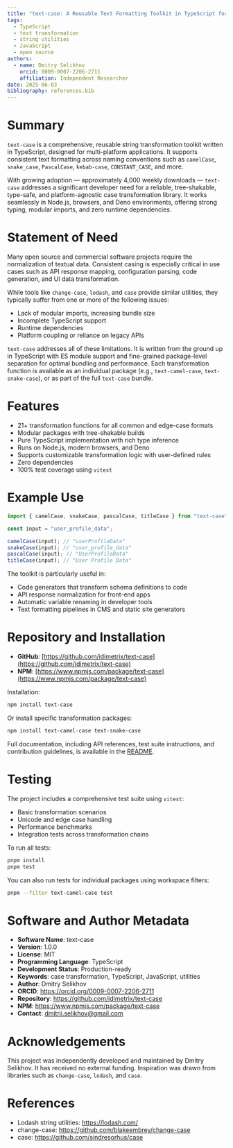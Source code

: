 ```yaml
---
title: "text-case: A Reusable Text Formatting Toolkit in TypeScript for Multi-Platform Applications"
tags:
  - TypeScript
  - text transformation
  - string utilities
  - JavaScript
  - open source
authors:
  - name: Dmitry Selikhov
    orcid: 0009-0007-2206-2711
    affiliation: Independent Researcher
date: 2025-06-03
bibliography: references.bib
---
```


# Summary

`text-case` is a comprehensive, reusable string transformation toolkit written in TypeScript, designed for multi-platform applications. It supports consistent text formatting across naming conventions such as `camelCase`, `snake_case`, `PascalCase`, `kebab-case`, `CONSTANT_CASE`, and more.

With growing adoption — approximately 4,000 weekly downloads — `text-case` addresses a significant developer need for a reliable, tree-shakable, type-safe, and platform-agnostic case transformation library. It works seamlessly in Node.js, browsers, and Deno environments, offering strong typing, modular imports, and zero runtime dependencies.

# Statement of Need

Many open source and commercial software projects require the normalization of textual data. Consistent casing is especially critical in use cases such as API response mapping, configuration parsing, code generation, and UI data transformation.

While tools like `change-case`, `lodash`, and `case` provide similar utilities, they typically suffer from one or more of the following issues:

- Lack of modular imports, increasing bundle size
- Incomplete TypeScript support
- Runtime dependencies
- Platform coupling or reliance on legacy APIs

`text-case` addresses all of these limitations. It is written from the ground up in TypeScript with ES module support and fine-grained package-level separation for optimal bundling and performance. Each transformation function is available as an individual package (e.g., `text-camel-case`, `text-snake-case`), or as part of the full `text-case` bundle.

# Features

- 21+ transformation functions for all common and edge-case formats
- Modular packages with tree-shakable builds
- Pure TypeScript implementation with rich type inference
- Runs on Node.js, modern browsers, and Deno
- Supports customizable transformation logic with user-defined rules
- Zero dependencies
- 100% test coverage using `vitest`

# Example Use

```ts
import { camelCase, snakeCase, pascalCase, titleCase } from "text-case";

const input = "user_profile_data";

camelCase(input); // "userProfileData"
snakeCase(input); // "user_profile_data"
pascalCase(input); // "UserProfileData"
titleCase(input); // "User Profile Data"
```

The toolkit is particularly useful in:

- Code generators that transform schema definitions to code
- API response normalization for front-end apps
- Automatic variable renaming in developer tools
- Text formatting pipelines in CMS and static site generators

# Repository and Installation

- **GitHub**: [https://github.com/idimetrix/text-case](https://github.com/idimetrix/text-case)
- **NPM**: [https://www.npmjs.com/package/text-case](https://www.npmjs.com/package/text-case)

Installation:

```bash
npm install text-case
```

Or install specific transformation packages:

```bash
npm install text-camel-case text-snake-case
```

Full documentation, including API references, test suite instructions, and contribution guidelines, is available in the [README](https://github.com/idimetrix/text-case#readme).

# Testing

The project includes a comprehensive test suite using `vitest`:

- Basic transformation scenarios
- Unicode and edge case handling
- Performance benchmarks
- Integration tests across transformation chains

To run all tests:

```bash
pnpm install
pnpm test
```

You can also run tests for individual packages using workspace filters:

```bash
pnpm --filter text-camel-case test
```

# Software and Author Metadata

- **Software Name**: text-case
- **Version**: 1.0.0
- **License**: MIT
- **Programming Language**: TypeScript
- **Development Status**: Production-ready
- **Keywords**: case transformation, TypeScript, JavaScript, utilities
- **Author**: Dmitry Selikhov
- **ORCID**: https://orcid.org/0009-0007-2206-2711
- **Repository**: https://github.com/idimetrix/text-case
- **NPM**: https://www.npmjs.com/package/text-case
- **Contact**: dmitrii.selikhov@gmail.com

# Acknowledgements

This project was independently developed and maintained by Dmitry Selikhov. It has received no external funding. Inspiration was drawn from libraries such as `change-case`, `lodash`, and `case`.

# References

- Lodash string utilities: https://lodash.com/
- change-case: https://github.com/blakeembrey/change-case
- case: https://github.com/sindresorhus/case
